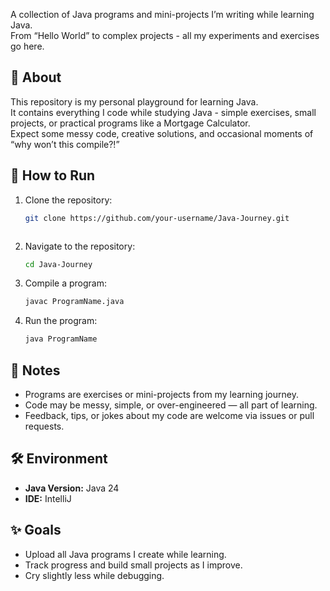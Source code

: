 A collection of Java programs and mini-projects I’m writing while learning Java.  
From “Hello World” to complex projects - all my experiments and exercises go here.

## 📌 About
This repository is my personal playground for learning Java.  
It contains everything I code while studying Java - simple exercises, small projects, or practical programs like a Mortgage Calculator.  
Expect some messy code, creative solutions, and occasional moments of “why won’t this compile?!”

## 🚀 How to Run
1. Clone the repository:
   ```bash
   git clone https://github.com/your-username/Java-Journey.git
````
````
2. Navigate to the repository:

   ```bash
   cd Java-Journey
   ````
3. Compile a program:

   ```bash
   javac ProgramName.java
   ```
4. Run the program:

   ```bash
   java ProgramName
   ```

## 📖 Notes

* Programs are exercises or mini-projects from my learning journey.
* Code may be messy, simple, or over-engineered — all part of learning.
* Feedback, tips, or jokes about my code are welcome via issues or pull requests.

## 🛠 Environment

* **Java Version:** Java 24
* **IDE:** IntelliJ

## ✨ Goals

* Upload all Java programs I create while learning.
* Track progress and build small projects as I improve.
* Cry slightly less while debugging.

```
```
